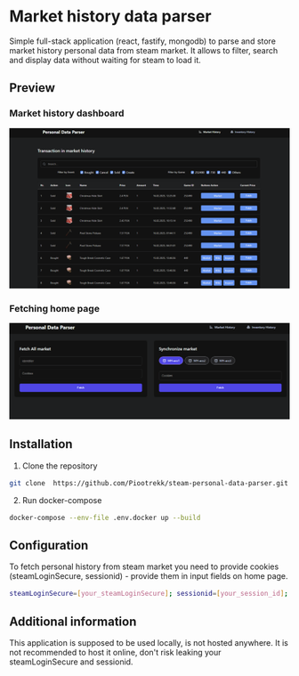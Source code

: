 # Market history data parser

Simple full-stack application (react, fastify, mongodb) to parse and store market history personal data from steam market. It allows to filter, search and display data without waiting for steam to load it.

## Preview

### Market history dashboard

![Market history dashboard](./resources/table-market-history.png)

### Fetching home page

![Fetching home page](./resources/home-page.png)

## Installation

1. Clone the repository

```bash
git clone  https://github.com/Piootrekk/steam-personal-data-parser.git
```

2. Run docker-compose

```bash
docker-compose --env-file .env.docker up --build
```

## Configuration

To fetch personal history from steam market you need to provide cookies (steamLoginSecure, sessionid) - provide them in input fields on home page.

```bash
steamLoginSecure=[your_steamLoginSecure]; sessionid=[your_session_id];
```

## Additional information

This application is supposed to be used locally, is not hosted anywhere. It is not recommended to host it online, don't risk leaking your steamLoginSecure and sessionid.
